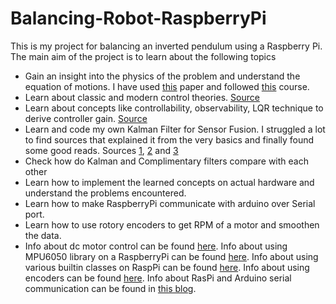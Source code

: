 # Balancing-Robot-RaspberryPi
This is my project for balancing an inverted pendulum using a Raspberry Pi. The main aim of the project is to learn about the following topics
- Gain an insight into the physics of the problem and understand the equation of motions. I have used [this](https://content.sciendo.com/view/journals/meceng/61/2/article-p331.xml) paper and followed [this](https://www.coursera.org/learn/mobile-robot) course. 
- Learn about classic and modern control theories. [Source](https://www.youtube.com/watch?v=Pi7l8mMjYVE&list=PLMrJAkhIeNNR20Mz-VpzgfQs5zrYi085m)
- Learn about concepts like controllability, observability, LQR technique to derive controller gain. [Source](https://www.youtube.com/watch?v=Pi7l8mMjYVE&list=PLMrJAkhIeNNR20Mz-VpzgfQs5zrYi085m)
- Learn and code my own Kalman Filter for Sensor Fusion. I struggled a lot to find sources that explained it from the very basics and finally found some good reads. Sources [1](https://home.wlu.edu/~levys/kalman_tutorial/), [2](http://blog.tkjelectronics.dk/2012/09/a-practical-approach-to-kalman-filter-and-how-to-implement-it/) and [3](https://github.com/balzer82/Kalman/blob/master/Kalman-Filter-CV.ipynb?create=1)
- Check how do Kalman and Complimentary filters compare with each other
- Learn how to implement the learned concepts on actual hardware and understand the problems encountered.
- Learn how to make RaspberryPi communicate with arduino over Serial port.
- Learn how to use rotory encoders to get RPM of a motor and smoothen the data.
- Info about dc motor control can be found [here](https://www.bluetin.io/python/gpio-pwm-raspberry-pi-h-bridge-dc-motor-control/). Info about using MPU6050 library on a RaspberryPi can be found [here](https://libraries.io/pypi/mpu6050-raspberrypi). Info about using various builtin classes on RaspPi can be found [here](https://projects.raspberrypi.org/en/projects/physical-computing/16). Info about using encoders can be found [here](https://www.youtube.com/watch?v=oLBYHbLO8W0). Info about RasPi and Arduino serial communication can be found in [this blog](http://forum.arduino.cc/index.php?topic=396450).
